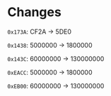 # Changes

`0x173A`: CF2A -> 5DE0

`0x1438`: 5000000 -> 1800000

`0x143C`: 60000000 -> 130000000

`0xEACC`: 5000000 -> 1800000

`0xEB00`: 60000000 -> 130000000
